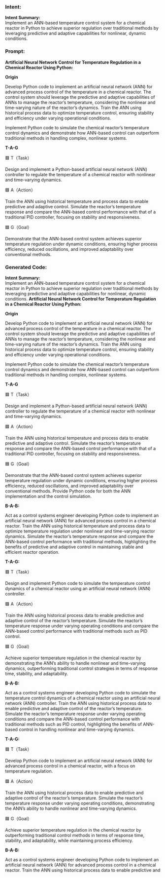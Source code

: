 ### Intent:
**Intent Summary:**  
Implement an ANN-based temperature control system for a chemical reactor in Python to achieve superior regulation over traditional methods by leveraging predictive and adaptive capabilities for nonlinear, dynamic conditions.

### Prompt:
**Artificial Neural Network Control for Temperature Regulation in a Chemical Reactor Using Python:**

**Origin**

Develop Python code to implement an artificial neural network (ANN) for advanced process control of the temperature in a chemical reactor. The control system should leverage the predictive and adaptive capabilities of ANNs to manage the reactor’s temperature, considering the nonlinear and time-varying nature of the reactor’s dynamics. Train the ANN using historical process data to optimize temperature control, ensuring stability and efficiency under varying operational conditions.

Implement Python code to simulate the chemical reactor’s temperature control dynamics and demonstrate how ANN-based control can outperform traditional methods in handling complex, nonlinear systems.

**T-A-G**

🟥 T（Task）

Design and implement a Python-based artificial neural network (ANN) controller to regulate the temperature of a chemical reactor with nonlinear and time-varying dynamics.

🟩 A（Action）

Train the ANN using historical temperature and process data to enable predictive and adaptive control. Simulate the reactor’s temperature response and compare the ANN-based control performance with that of a traditional PID controller, focusing on stability and responsiveness.

🟦 G（Goal）

Demonstrate that the ANN-based control system achieves superior temperature regulation under dynamic conditions, ensuring higher process efficiency, reduced oscillations, and improved adaptability over conventional methods.

### Generated Code:
**Intent Summary:**  
Implement an ANN-based temperature control system for a chemical reactor in Python to achieve superior regulation over traditional methods by leveraging predictive and adaptive capabilities for nonlinear, dynamic conditions.
**Artificial Neural Network Control for Temperature Regulation in a Chemical Reactor Using Python:**

**Origin**

Develop Python code to implement an artificial neural network (ANN) for advanced process control of the temperature in a chemical reactor. The control system should leverage the predictive and adaptive capabilities of ANNs to manage the reactor’s temperature, considering the nonlinear and time-varying nature of the reactor’s dynamics. Train the ANN using historical process data to optimize temperature control, ensuring stability and efficiency under varying operational conditions.

Implement Python code to simulate the chemical reactor’s temperature control dynamics and demonstrate how ANN-based control can outperform traditional methods in handling complex, nonlinear systems.

**T-A-G**

🟥 T（Task）

Design and implement a Python-based artificial neural network (ANN) controller to regulate the temperature of a chemical reactor with nonlinear and time-varying dynamics.

🟩 A（Action）

Train the ANN using historical temperature and process data to enable predictive and adaptive control. Simulate the reactor’s temperature response and compare the ANN-based control performance with that of a traditional PID controller, focusing on stability and responsiveness.

🟦 G（Goal）

Demonstrate that the ANN-based control system achieves superior temperature regulation under dynamic conditions, ensuring higher process efficiency, reduced oscillations, and improved adaptability over conventional methods. Provide Python code for both the ANN implementation and the control simulation.

**B-A-B:**

Act as a control systems engineer developing Python code to implement an artificial neural network (ANN) for advanced process control in a chemical reactor. Train the ANN using historical temperature and process data to optimize temperature regulation under nonlinear and time-varying reactor dynamics. Simulate the reactor’s temperature response and compare the ANN-based control performance with traditional methods, highlighting the benefits of predictive and adaptive control in maintaining stable and efficient reactor operation.

**T-A-G:**

🟥 T（Task）

Design and implement Python code to simulate the temperature control dynamics of a chemical reactor using an artificial neural network (ANN) controller.

🟩 A（Action）

Train the ANN using historical process data to enable predictive and adaptive control of the reactor’s temperature. Simulate the reactor’s temperature response under varying operating conditions and compare the ANN-based control performance with traditional methods such as PID control.

🟦 G（Goal）

Achieve superior temperature regulation in the chemical reactor by demonstrating the ANN’s ability to handle nonlinear and time-varying dynamics, outperforming traditional control strategies in terms of response time, stability, and adaptability.

**B-A-B:**

Act as a control systems engineer developing Python code to simulate the temperature control dynamics of a chemical reactor using an artificial neural network (ANN) controller. Train the ANN using historical process data to enable predictive and adaptive control of the reactor’s temperature. Simulate the reactor’s temperature response under varying operating conditions and compare the ANN-based control performance with traditional methods such as PID control, highlighting the benefits of ANN-based control in handling nonlinear and time-varying dynamics.

**T-A-G:**

🟥 T（Task）

Develop Python code to implement an artificial neural network (ANN) for advanced process control in a chemical reactor, with a focus on temperature regulation.

🟩 A（Action）

Train the ANN using historical process data to enable predictive and adaptive control of the reactor’s temperature. Simulate the reactor’s temperature response under varying operating conditions, demonstrating the ANN’s ability to handle nonlinear and time-varying dynamics.

🟦 G（Goal）

Achieve superior temperature regulation in the chemical reactor by outperforming traditional control methods in terms of response time, stability, and adaptability, while maintaining process efficiency.

**B-A-B:**

Act as a control systems engineer developing Python code to implement an artificial neural network (ANN) for advanced process control in a chemical reactor. Train the ANN using historical process data to enable predictive and
